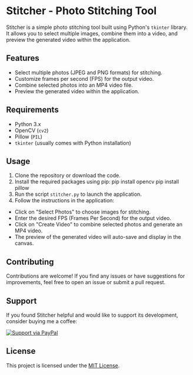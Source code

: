 # Stitcher - Photo Stitching Tool

Stitcher is a simple photo stitching tool built using Python's `tkinter` library. It allows you to select multiple images, combine them into a video, and preview the generated video within the application.

## Features

- Select multiple photos (JPEG and PNG formats) for stitching.
- Customize frames per second (FPS) for the output video.
- Combine selected photos into an MP4 video file.
- Preview the generated video within the application.

## Requirements

- Python 3.x
- OpenCV (`cv2`)
- Pillow (`PIL`)
- `tkinter` (usually comes with Python installation)

## Usage

1. Clone the repository or download the code.
2. Install the required packages using pip:
pip install opencv
pip install pillow
4. Run the script `stitcher.py` to launch the application.
5. Follow the instructions in the application:
- Click on "Select Photos" to choose images for stitching.
- Enter the desired FPS (Frames Per Second) for the output video.
- Click on "Create Video" to combine selected photos and generate an MP4 video.
- The preview of the generated video will auto-save and display in the canvas.

## Contributing

Contributions are welcome! If you find any issues or have suggestions for improvements, feel free to open an issue or submit a pull request.

## Support
If you found Stitcher helpful and would like to support its development, consider buying me a coffee:

[![Support via PayPal](https://www.paypalobjects.com/en_US/i/btn/btn_donateCC_LG.gif)](https://www.paypal.me/noodlebake)

## License

This project is licensed under the [MIT License](LICENSE).
